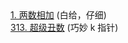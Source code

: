  <div class="outerlink">
<a href="../_leetcode/2.html">1. 两数相加</a> (白给，仔细) <br>
<a href="../_leetcode/313.html">313. 超级丑数</a> (巧妙 k 指针)<br>
<a href="../_leetcode/.html"></a><br>
</div>
